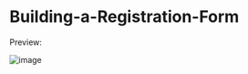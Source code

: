 # Building-a-Registration-Form
Preview:

![image](https://github.com/user-attachments/assets/af6d272a-7c10-479d-ad34-0ab9bc8017cc)
